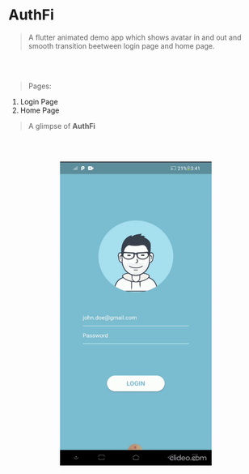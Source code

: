 # AuthFi

> A flutter animated demo app which shows avatar in and out and smooth transition beetween login page and home page.

<br/><br/>

> Pages:
1. Login Page
2. Home Page


> A glimpse of **AuthFi** 

<br/><br/>

<p align="center">
  <img src="AuthFi.gif" alt="animated" width="300" height="600" />
</p>

